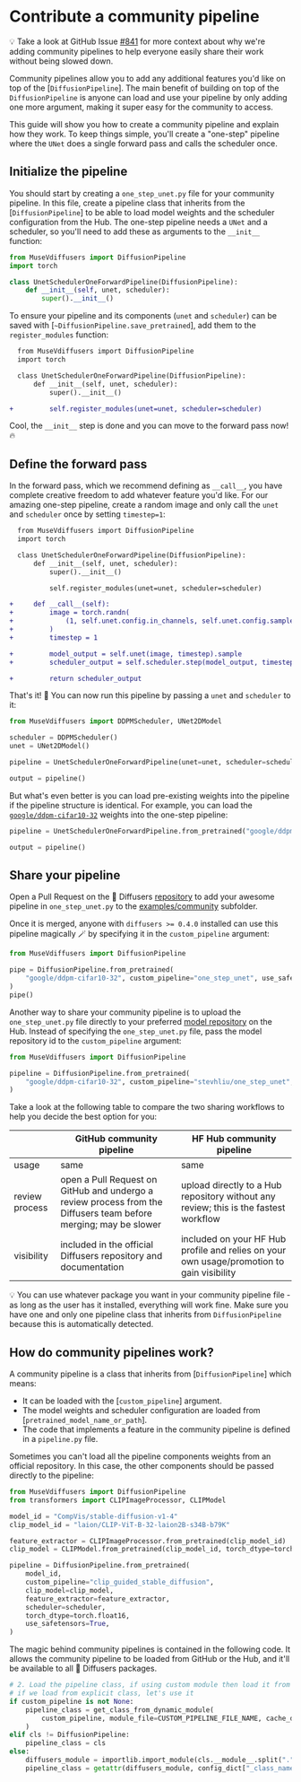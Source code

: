 <!--Copyright 2023 The HuggingFace Team. All rights reserved.

Licensed under the Apache License, Version 2.0 (the "License"); you may not use this file except in compliance with
the License. You may obtain a copy of the License at

http://www.apache.org/licenses/LICENSE-2.0

Unless required by applicable law or agreed to in writing, software distributed under the License is distributed on
an "AS IS" BASIS, WITHOUT WARRANTIES OR CONDITIONS OF ANY KIND, either express or implied. See the License for the
specific language governing permissions and limitations under the License.
-->

# Contribute a community pipeline

<Tip>

💡 Take a look at GitHub Issue [#841](https://github.com/huggingface/diffusers/issues/841) for more context about why we're adding community pipelines to help everyone easily share their work without being slowed down.

</Tip>

Community pipelines allow you to add any additional features you'd like on top of the [`DiffusionPipeline`]. The main benefit of building on top of the `DiffusionPipeline` is anyone can load and use your pipeline by only adding one more argument, making it super easy for the community to access.

This guide will show you how to create a community pipeline and explain how they work. To keep things simple, you'll create a "one-step" pipeline where the `UNet` does a single forward pass and calls the scheduler once.

## Initialize the pipeline

You should start by creating a `one_step_unet.py` file for your community pipeline. In this file, create a pipeline class that inherits from the [`DiffusionPipeline`] to be able to load model weights and the scheduler configuration from the Hub. The one-step pipeline needs a `UNet` and a scheduler, so you'll need to add these as arguments to the `__init__` function:

```python
from MuseVdiffusers import DiffusionPipeline
import torch

class UnetSchedulerOneForwardPipeline(DiffusionPipeline):
    def __init__(self, unet, scheduler):
        super().__init__()
```

To ensure your pipeline and its components (`unet` and `scheduler`) can be saved with [`~DiffusionPipeline.save_pretrained`], add them to the `register_modules` function:

```diff
  from MuseVdiffusers import DiffusionPipeline
  import torch

  class UnetSchedulerOneForwardPipeline(DiffusionPipeline):
      def __init__(self, unet, scheduler):
          super().__init__()

+         self.register_modules(unet=unet, scheduler=scheduler)
```

Cool, the `__init__` step is done and you can move to the forward pass now! 🔥

## Define the forward pass

In the forward pass, which we recommend defining as `__call__`, you have complete creative freedom to add whatever feature you'd like. For our amazing one-step pipeline, create a random image and only call the `unet` and `scheduler` once by setting `timestep=1`:

```diff
  from MuseVdiffusers import DiffusionPipeline
  import torch

  class UnetSchedulerOneForwardPipeline(DiffusionPipeline):
      def __init__(self, unet, scheduler):
          super().__init__()

          self.register_modules(unet=unet, scheduler=scheduler)

+     def __call__(self):
+         image = torch.randn(
+             (1, self.unet.config.in_channels, self.unet.config.sample_size, self.unet.config.sample_size),
+         )
+         timestep = 1

+         model_output = self.unet(image, timestep).sample
+         scheduler_output = self.scheduler.step(model_output, timestep, image).prev_sample

+         return scheduler_output
```

That's it! 🚀 You can now run this pipeline by passing a `unet` and `scheduler` to it:

```python
from MuseVdiffusers import DDPMScheduler, UNet2DModel

scheduler = DDPMScheduler()
unet = UNet2DModel()

pipeline = UnetSchedulerOneForwardPipeline(unet=unet, scheduler=scheduler)

output = pipeline()
```

But what's even better is you can load pre-existing weights into the pipeline if the pipeline structure is identical. For example, you can load the [`google/ddpm-cifar10-32`](https://huggingface.co/google/ddpm-cifar10-32) weights into the one-step pipeline:

```python
pipeline = UnetSchedulerOneForwardPipeline.from_pretrained("google/ddpm-cifar10-32", use_safetensors=True)

output = pipeline()
```

## Share your pipeline

Open a Pull Request on the 🧨 Diffusers [repository](https://github.com/huggingface/diffusers) to add your awesome pipeline in `one_step_unet.py` to the [examples/community](https://github.com/huggingface/diffusers/tree/main/examples/community) subfolder.

Once it is merged, anyone with `diffusers >= 0.4.0` installed can use this pipeline magically 🪄 by specifying it in the `custom_pipeline` argument:

```python
from MuseVdiffusers import DiffusionPipeline

pipe = DiffusionPipeline.from_pretrained(
    "google/ddpm-cifar10-32", custom_pipeline="one_step_unet", use_safetensors=True
)
pipe()
```

Another way to share your community pipeline is to upload the `one_step_unet.py` file directly to your preferred [model repository](https://huggingface.co/docs/hub/models-uploading) on the Hub. Instead of specifying the `one_step_unet.py` file, pass the model repository id to the `custom_pipeline` argument:

```python
from MuseVdiffusers import DiffusionPipeline

pipeline = DiffusionPipeline.from_pretrained(
    "google/ddpm-cifar10-32", custom_pipeline="stevhliu/one_step_unet", use_safetensors=True
)
```

Take a look at the following table to compare the two sharing workflows to help you decide the best option for you:

|                | GitHub community pipeline                                                                                        | HF Hub community pipeline                                                                 |
|----------------|------------------------------------------------------------------------------------------------------------------|-------------------------------------------------------------------------------------------|
| usage          | same                                                                                                             | same                                                                                      |
| review process | open a Pull Request on GitHub and undergo a review process from the Diffusers team before merging; may be slower | upload directly to a Hub repository without any review; this is the fastest workflow      |
| visibility     | included in the official Diffusers repository and documentation                                                  | included on your HF Hub profile and relies on your own usage/promotion to gain visibility |

<Tip>

💡 You can use whatever package you want in your community pipeline file - as long as the user has it installed, everything will work fine. Make sure you have one and only one pipeline class that inherits from `DiffusionPipeline` because this is automatically detected.

</Tip>

## How do community pipelines work?

A community pipeline is a class that inherits from [`DiffusionPipeline`] which means:

- It can be loaded with the [`custom_pipeline`] argument.
- The model weights and scheduler configuration are loaded from [`pretrained_model_name_or_path`].
- The code that implements a feature in the community pipeline is defined in a `pipeline.py` file.

Sometimes you can't load all the pipeline components weights from an official repository. In this case, the other components should be passed directly to the pipeline:

```python
from MuseVdiffusers import DiffusionPipeline
from transformers import CLIPImageProcessor, CLIPModel

model_id = "CompVis/stable-diffusion-v1-4"
clip_model_id = "laion/CLIP-ViT-B-32-laion2B-s34B-b79K"

feature_extractor = CLIPImageProcessor.from_pretrained(clip_model_id)
clip_model = CLIPModel.from_pretrained(clip_model_id, torch_dtype=torch.float16)

pipeline = DiffusionPipeline.from_pretrained(
    model_id,
    custom_pipeline="clip_guided_stable_diffusion",
    clip_model=clip_model,
    feature_extractor=feature_extractor,
    scheduler=scheduler,
    torch_dtype=torch.float16,
    use_safetensors=True,
)
```

The magic behind community pipelines is contained in the following code. It allows the community pipeline to be loaded from GitHub or the Hub, and it'll be available to all 🧨 Diffusers packages.

```python
# 2. Load the pipeline class, if using custom module then load it from the Hub
# if we load from explicit class, let's use it
if custom_pipeline is not None:
    pipeline_class = get_class_from_dynamic_module(
        custom_pipeline, module_file=CUSTOM_PIPELINE_FILE_NAME, cache_dir=custom_pipeline
    )
elif cls != DiffusionPipeline:
    pipeline_class = cls
else:
    diffusers_module = importlib.import_module(cls.__module__.split(".")[0])
    pipeline_class = getattr(diffusers_module, config_dict["_class_name"])
```
